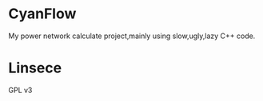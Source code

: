 # CyanFlow
My power network calculate project,mainly using slow,ugly,lazy C++ code.
# Linsece
GPL v3 

